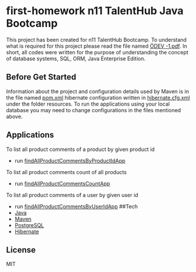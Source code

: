 # first-homework n11 TalentHub Java Bootcamp
This project has been created for n11 TalentHub Bootcamp.
To understand what is required for this project please read the file named [ÖDEV -1.pdf](https://github.com/n11-TalentHub-Java-Bootcamp/first-homework-uralkeser/blob/main/O%CC%88DEV%20-1.pdf).
In short, all codes were written for the purpose of understanding the concept of database systems, SQL, ORM, Java Enterprise Edition.
## Before Get Started
Information about the project and configuration details used by Maven is in the file named [pom.xml](https://github.com/n11-TalentHub-Java-Bootcamp/first-homework-uralkeser/blob/main/pom.xml)
hibernate configuration written in [hibernate.cfg.xml](https://github.com/n11-TalentHub-Java-Bootcamp/first-homework-uralkeser/blob/main/src/main/resources/hibernate.cfg.xml) under the folder resources.
To run the applications using your local database you may need to change configurations in the files mentioned above.
## Applications
To list all product comments of a product by given product id
- run [findAllProductCommentsByProductIdApp](https://github.com/n11-TalentHub-Java-Bootcamp/first-homework-uralkeser/blob/main/src/main/java/application/findAllProductCommentsByProductIdApp.java)

To list all product comments count of all products
- run [findAllProductCommentsCountApp](https://github.com/n11-TalentHub-Java-Bootcamp/first-homework-uralkeser/blob/main/src/main/java/application/findAllProductCommentsCountApp.java)

To list all product comments of a user by given user id
- run [findAllProductCommentsByUserIdApp](https://github.com/n11-TalentHub-Java-Bootcamp/first-homework-uralkeser/blob/main/src/main/java/application/findAllProductCommentsByUserIdApp.java)
##Tech
- [Java](https://www.java.com/)
- [Maven](https://maven.apache.org/)
- [PostgreSQL](https://www.postgresql.org/)
- [Hibernate](https://hibernate.org/)

## License
MIT